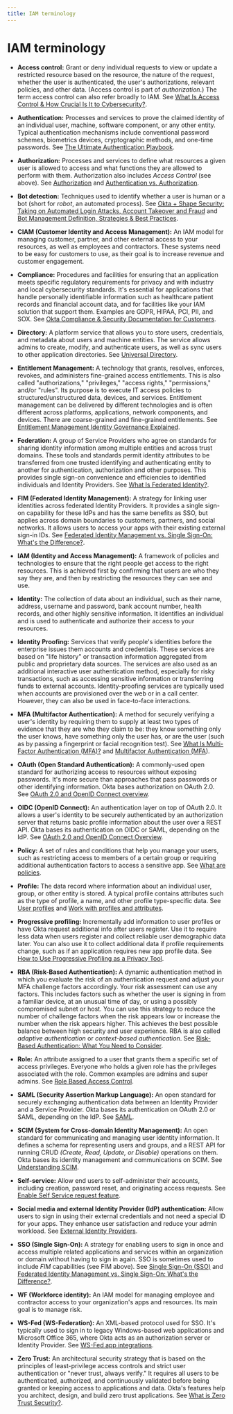 ```yaml
---
title: IAM terminology
---
```


# IAM terminology

- **Access control:** Grant or deny individual requests to view or update a restricted resource based on the resource, the nature of the request, whether the user is authenticated, the user's authorizations, relevant policies, and other data. (Access control is part of *authorization*.) The term access control can also refer broadly to IAM. See [What Is Access Control & How Crucial Is It to Cybersecurity?](https://www.okta.com/identity-101/access-control/).

- **Authentication:** Processes and services to prove the claimed identity of an individual user, machine, software component, or any other entity. Typical authentication mechanisms include conventional password schemes, biometrics devices, cryptographic methods, and one-time passwords. See [The Ultimate Authentication Playbook](https://www.okta.com/blog/2019/02/the-ultimate-authentication-playbook/).

- **Authorization:** Processes and services to define what resources a given user is allowed to access and what functions they are allowed to perform with them. Authorization also includes *Access Control* (see above). See [Authorization](/books/api-security/authz/) and [Authentication vs. Authorization](https://www.okta.com/identity-101/authentication-vs-authorization/).

- **Bot detection:** Techniques used to identify whether a user is human or a bot (short for *robot*, an automated process). See [Okta + Shape Security: Taking on Automated Login Attacks, Account Takeover and Fraud](https://www.okta.com/blog/2018/12/okta-shape-security-taking-on-automated-login-attacks-account-takeover-and-fraud/) and [Bot Management Definition, Strategies & Best Practices](https://www.okta.com/identity-101/bot-management/).

- **CIAM (Customer Identity and Access Management):** An IAM model for managing customer, partner, and other external access to your resources, as well as employees and contractors. These systems need to be easy for customers to use, as their goal is to increase revenue and customer engagement.

- **Compliance:** Procedures and facilities for ensuring that an application meets specific regulatory requirements for privacy and with industry and local cybersecurity standards. It's essential for applications that handle personally identifiable information such as healthcare patient records and financial account data, and for facilities like your IAM solution that support them. Examples are GDPR, HIPAA, PCI, PII, and SOX. See [Okta Compliance & Security Documentation for Customers](https://support.okta.com/help/s/article/okta-compliance?language=en_US).

- **Directory:** A platform service that allows you to store users, credentials, and metadata about users and machine entities. The service allows admins to create, modify, and authenticate users, as well as sync users to other application directories. See [Universal Directory](https://www.okta.com/products/universal-directory/).

- **Entitlement Management:** A technology that grants, resolves, enforces, revokes, and administers fine-grained access entitlements. This is also called "authorizations," "privileges," "access rights," "permissions," and/or "rules". Its purpose is to execute IT access policies to structured/unstructured data, devices, and services. Entitlement management can be delivered by different technologies and is often different across platforms, applications, network components, and devices. There are coarse-grained and fine-grained entitlements. See [Entitlement Management Identity Governance Explained](https://www.okta.com/identity-101/entitlement-management-identity-governance-explained).

- **Federation:** A group of Service Providers who agree on standards for sharing identity information among multiple entities and across trust domains. These tools and standards permit identity attributes to be transferred from one trusted identifying and authenticating entity to another for authentication, authorization and other purposes. This provides single sign-on convenience and efficiencies to identified individuals and Identity Providers. See [What Is Federated Identity?](https://www.okta.com/identity-101/what-is-federated-identity/).

- **FIM (Federated Identity Management):** A strategy for linking user identities across federated Identity Providers. It provides a single sign-on capability for these IdPs and has the same benefits as SSO, but applies across domain boundaries to customers, partners, and social networks. It allows users to access your apps with their existing external sign-in IDs. See [Federated Identity Management vs. Single Sign-On: What's the Difference?](https://www.okta.com/uk/identity-101/federated-identity-vs-sso).

- **IAM (Identity and Access Management):** A framework of policies and technologies to ensure that the right people get access to the right resources. This is achieved first by confirming that users are who they say they are, and then by restricting the resources they can see and use.

- **Identity:** The collection of data about an individual, such as their name, address, username and password, bank account number, health records, and other highly sensitive information. It identifies an individual and is used to authenticate and authorize their access to your resources.

- **Identity Proofing:** Services that verify people's identities before the enterprise issues them accounts and credentials. These services are based on "life history" or transaction information aggregated from public and proprietary data sources. The services are also used as an additional interactive user authentication method, especially for risky transactions, such as accessing sensitive information or transferring funds to external accounts. Identity-proofing services are typically used when accounts are provisioned over the web or in a call center. However, they can also be used in face-to-face interactions.

- **MFA (Multifactor Authentication):** A method for securely verifying a user's identity by requiring them to supply at least two types of evidence that they are who they claim to be: they know something only the user knows, have something only the user has, or are the user (such as by passing a fingerprint or facial recognition test). See [What Is Multi-Factor Authentication (MFA)?](https://www.okta.com/blog/2021/08/multi-factor-authentication-mfa/) and [Multifactor Authentication (MFA](https://help.okta.com/okta_help.htm?id=csh-mfa-home)).

- **OAuth (Open Standard Authentication):** A commonly-used open standard for authorizing access to resources without exposing passwords. It's more secure than approaches that pass passwords or other identifying information. Okta bases authorization on OAuth 2.0. See [OAuth 2.0 and OpenID Connect overview](/docs/concepts/oauth-openid/).

- **OIDC (OpenID Connect):** An authentication layer on top of OAuth 2.0. It allows a user's identity to be securely authenticated by an authorization server that returns basic profile information about the user over a REST API. Okta bases its authentication on OIDC or SAML, depending on the IdP. See [OAuth 2.0 and OpenID Connect Overview](/docs/concepts/oauth-openid/).

- **Policy:** A set of rules and conditions that help you manage your users, such as restricting access to members of a certain group or requiring additional authentication factors to access a sensitive app. See [What are policies](/docs/concepts/policies/).

- **Profile:** The data record where information about an individual user, group, or other entity is stored. A typical profile contains attributes such as the type of profile, a name, and other profile type-specific data. See [User profiles](/docs/concepts/user-profiles/) and [Work with profiles and attributes](https://help.okta.com/okta_help.htm?id=ext_Directory_Manage_Profile_Attributes).

- **Progressive profiling:** Incrementally add information to user profiles or have Okta request additional info after users register. Use it to require less data when users register and collect reliable user demographic data later. You can also use it to collect additional data if profile requirements change, such as if an application requires new app profile data. See [How to Use Progressive Profiling as a Privacy Tool](https://www.okta.com/blog/2019/02/how-to-use-progressive-profiling-as-a-privacy-tool/).

- **RBA (Risk-Based Authentication):** A dynamic authentication method in which you evaluate the risk of an authentication request and adjust your MFA challenge factors accordingly. Your risk assessment can use any factors. This includes factors such as whether the user is signing in from a familiar device, at an unusual time of day, or using a possibly compromised subnet or host. You can use this strategy to reduce the number of challenge factors when the risk appears low or increase the number when the risk appears higher. This achieves the best possible balance between high security and user experience. RBA is also called *adaptive authentication* or *context-based authentication*. See [Risk-Based Authentication: What You Need to Consider](https://www.okta.com/identity-101/risk-based-authentication/).

- **Role:** An attribute assigned to a user that grants them a specific set of access privileges. Everyone who holds a given role has the privileges associated with the role. Common examples are admins and super admins. See [Role Based Access Control](/books/api-security/authz/role-based/).

- **SAML (Security Assertion Markup Language):** An open standard for securely exchanging authentication data between an Identity Provider and a Service Provider. Okta bases its authentication on OAuth 2.0 or SAML, depending on the IdP. See [SAML](/docs/concepts/saml/).

- **SCIM (System for Cross-domain Identity Management):** An open standard for communicating and managing user identity information. It defines a schema for representing users and groups, and a REST API for running CRUD *(Create, Read, Update, or Disable)* operations on them. Okta bases its identity management and communications on SCIM. See [Understanding SCIM](/docs/concepts/scim/).

- **Self-service:** Allow end users to self-administer their accounts, including creation, password reset, and originating access requests. See [Enable Self Service request feature](https://help.okta.com/okta_help.htm?type=oie&id=ext-apps-selfservice-configureorg).

- **Social media and external Identity Provider (IdP) authentication:** Allow users to sign in using their external credentials and not need a special ID for your apps. They enhance user satisfaction and reduce your admin workload. See [External Identity Providers](/docs/concepts/identity-providers/).

- **SSO (Single Sign-On):** A strategy for enabling users to sign in once and access multiple related applications and services within an organization or domain without having to sign in again. SSO is sometimes used to include *FIM* capabilities (see FIM above). See [Single Sign-On (SSO)](https://www.okta.com/topic/single-sign-on/) and [Federated Identity Management vs. Single Sign-On: What's the Difference?](https://www.okta.com/uk/identity-101/federated-identity-vs-sso).

- **WF (Workforce identity):** An IAM model for managing employee and contractor access to your organization's apps and resources. Its main goal is to manage risk.

- **WS-Fed (WS-Federation):** An XML-based protocol used for SSO. It's typically used to sign in to legacy Windows-based web applications and Microsoft Office 365, where Okta acts as an authorization server or Identity Provider. See [WS-Fed app integrations](https://help.okta.com/okta_help.htm?type=oie&id=ext-apps-about-wsfed).

- **Zero Trust:** An architectural security strategy that is based on the principles of least-privilege access controls and strict user authentication or "never trust, always verify." It requires all users to be authenticated, authorized, and continuously validated before being granted or keeping access to applications and data. Okta's features help you architect, design, and build zero trust applications. See [What is Zero Trust Security?](http://okta.com/blog/2019/01/what-is-zero-trust-security/).
